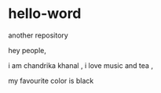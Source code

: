 # hello-word
another repository 

hey people,

i am chandrika khanal , i love music and tea ,

my favourite color is black
